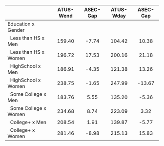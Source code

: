 
|                      |    ATUS-Wend |     ASEC-Gap |    ATUS-Wday |     ASEC-Gap |
| -------------------- | :----------: | :----------: | :----------: | :----------: |
| Education x Gender   |              |              |              |              |
| &nbsp;&nbsp;Less than HS x Men |       159.40 |        -7.74 |       104.42 |        10.38 |
| &nbsp;&nbsp;Less than HS x Women |       196.72 |        17.53 |       200.16 |        21.18 |
| &nbsp;&nbsp;HighSchool x Men |       186.91 |        -4.35 |       121.38 |        13.26 |
| &nbsp;&nbsp;HighSchool x Women |       238.75 |        -1.65 |       247.99 |       -13.67 |
| &nbsp;&nbsp;Some College x Men |       183.76 |         5.55 |       135.20 |        -5.36 |
| &nbsp;&nbsp;Some College x Women |       234.68 |         8.74 |       223.09 |         3.32 |
| &nbsp;&nbsp;College+ x Men |       208.54 |         1.91 |       139.87 |        -5.77 |
| &nbsp;&nbsp;College+ x Women |       281.46 |        -8.98 |       215.13 |        15.83 |

